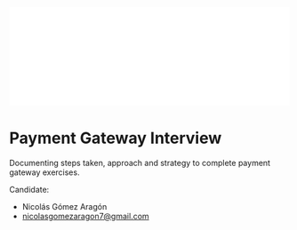 ![Logo](PayuLogoWhite.png)

# Payment Gateway Interview
Documenting steps taken, approach and strategy to complete payment gateway exercises.

Candidate:
- Nicolás Gómez Aragón
- nicolasgomezaragon7@gmail.com
